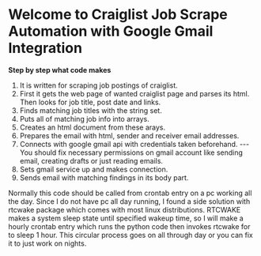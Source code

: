 # Welcome to Craiglist Job Scrape Automation with Google Gmail Integration


**Step by step what code makes**

1. It is written for scraping job postings of craiglist. 
2. First it gets the web page of wanted craiglist page and parses its html. Then looks for job title, post date and links.
3. Finds matching job titles with the string set. 
4. Puts all of matching job info into arrays. 
5. Creates an html document from these arays. 
6. Prepares the email with html, sender and receiver email addresses. 
7. Connects with google gmail api with credentials taken beforehand. 
---You should fix necessary permissions on gmail account like sending email, creating drafts or just reading emails.
8. Sets gmail service up and makes connection.
9. Sends email with matching findings in its body part. 

Normally this code should be called from crontab entry on a pc working all the day. Since I do not have pc all day running, I found a side solution with rtcwake package which comes with most linux distributions. RTCWAKE  makes a system sleep state until specified wakeup time, so I will make a hourly crontab entry which runs the python code then invokes rtcwake for to sleep 1 hour. This circular process goes on all through day or you can fix it to just work on nights. 

